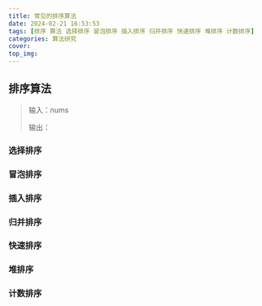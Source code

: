 ```yaml
---
title: 常见的排序算法
date: 2024-02-21 16:53:53
tags: [排序 算法 选择排序 冒泡排序 插入排序 归并排序 快速排序 堆排序 计数排序]
categories: 算法研究
cover:
top_img:
---
```


## 排序算法

> 输入：nums
>
> 输出：

### 选择排序



### 冒泡排序

### 插入排序

### 归并排序

### 快速排序

### 堆排序

### 计数排序

